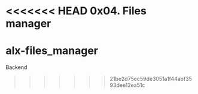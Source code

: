 <<<<<<< HEAD
0x04. Files manager
=======
# alx-files_manager
Backend 
>>>>>>> 21be2d75ec59de3051a1f44abf3593dee12ea51c
